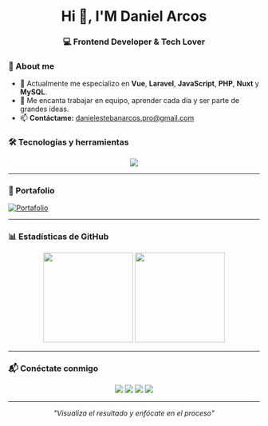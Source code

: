 <h1 align="center">Hi 👋, I'M Daniel Arcos</h1>
<h3 align="center">💻 Frontend Developer & Tech Lover</h3>

### 🚀 About me
- 🌱 Actualmente me especializo en **Vue**, **Laravel**, **JavaScript**, **PHP**, **Nuxt** y **MySQL**.  
- 🔭 Me encanta trabajar en equipo, aprender cada día y ser parte de grandes ideas.  
- 📫 **Contáctame:** [danielestebanarcos.pro@gmail.com](mailto:danielestebanarcos.pro@gmail.com)  

### 🛠 Tecnologías y herramientas
<p align="center">
  <img src="https://skillicons.dev/icons?i=vue,react,laravel,php,javascript,node,nuxt,js,html,css,tailwind,git,github," />
</p>

---

### 📌 Portafolio
[![Portafolio](https://img.shields.io/badge/🌐_Ver_mi_portafolio-000?style=for-the-badge&logo=vercel&logoColor=white)](https://tu-portafolio.vercel.app)

---

### 📊 Estadísticas de GitHub
<p align="center">
  <img height="180em" src="https://github-readme-stats.vercel.app/api?username=daniel242002&show_icons=true&theme=tokyonight" />
  <img height="180em" src="https://github-readme-stats.vercel.app/api/top-langs/?username=daniel242002&layout=compact&theme=tokyonight" />
</p>

---

### 📬 Conéctate conmigo
<p align="center">
  <a href="https://linkedin.com/in/daniel-arcos-469bb61ab"><img src="https://img.shields.io/badge/LinkedIn-0A66C2?style=for-the-badge&logo=linkedin&logoColor=white"/></a>
  <a href="https://instagram.com/daniel_arcos24"><img src="https://img.shields.io/badge/Instagram-E4405F?style=for-the-badge&logo=instagram&logoColor=white"/></a>
  <a href="https://facebook.com/danielesteban.arcoscorrea"><img src="https://img.shields.io/badge/Facebook-1877F2?style=for-the-badge&logo=facebook&logoColor=white"/></a>
  <a href="https://github.com/daniel242002"><img src="https://img.shields.io/badge/GitHub-000?style=for-the-badge&logo=github&logoColor=white"/></a>
</p>

---
<p align="center">
  <em>"Visualiza el resultado y enfócate en el proceso"</em>
</p>

